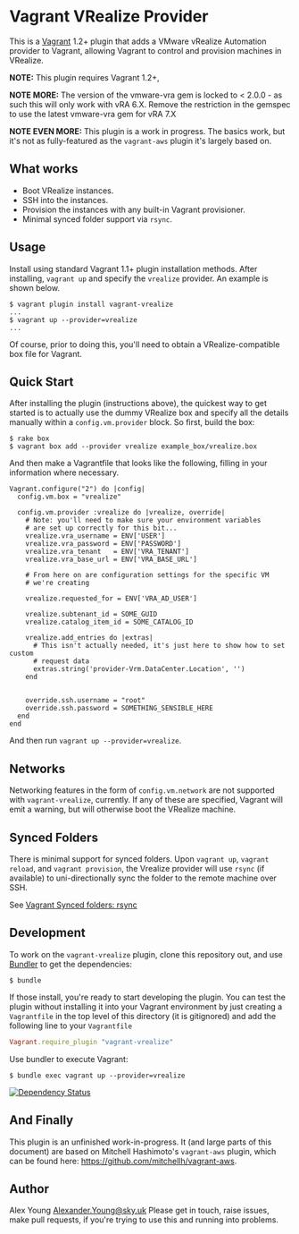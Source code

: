 # Vagrant VRealize Provider

This is a [Vagrant](http://www.vagrantup.com) 1.2+ plugin that adds a VMware vRealize Automation 
provider to Vagrant, allowing Vagrant to control and provision machines in
VRealize.

**NOTE:** This plugin requires Vagrant 1.2+,

**NOTE MORE:**
The version of the vmware-vra gem is locked to < 2.0.0 - as such this will only work with vRA 6.X.
Remove the restriction in the gemspec to use the latest vmware-vra gem for vRA 7.X

**NOTE EVEN MORE:** This plugin is a work in progress.  The basics work, but it's
not as fully-featured as the `vagrant-aws` plugin it's largely based on.

## What works

* Boot VRealize instances.
* SSH into the instances.
* Provision the instances with any built-in Vagrant provisioner.
* Minimal synced folder support via `rsync`.

## Usage

Install using standard Vagrant 1.1+ plugin installation methods. After
installing, `vagrant up` and specify the `vrealize` provider. An
example is shown below.

```
$ vagrant plugin install vagrant-vrealize
...
$ vagrant up --provider=vrealize
...
```

Of course, prior to doing this, you'll need to obtain a
VRealize-compatible box file for Vagrant.

## Quick Start

After installing the plugin (instructions above), the quickest way to get
started is to actually use the dummy VRealize box and specify all the details
manually within a `config.vm.provider` block. So first, build the box:

```
$ rake box
$ vagrant box add --provider vrealize example_box/vrealize.box
```

And then make a Vagrantfile that looks like the following, filling in
your information where necessary.

```
Vagrant.configure("2") do |config|
  config.vm.box = "vrealize"

  config.vm.provider :vrealize do |vrealize, override|
    # Note: you'll need to make sure your environment variables
    # are set up correctly for this bit...
    vrealize.vra_username = ENV['USER']
    vrealize.vra_password = ENV['PASSWORD']
    vrealize.vra_tenant   = ENV['VRA_TENANT']
    vrealize.vra_base_url = ENV['VRA_BASE_URL']

    # From here on are configuration settings for the specific VM
    # we're creating

    vrealize.requested_for = ENV['VRA_AD_USER']

    vrealize.subtenant_id = SOME_GUID
    vrealize.catalog_item_id = SOME_CATALOG_ID

    vrealize.add_entries do |extras|
      # This isn't actually needed, it's just here to show how to set custom
      # request data
      extras.string('provider-Vrm.DataCenter.Location', '')
    end


    override.ssh.username = "root"
    override.ssh.password = SOMETHING_SENSIBLE_HERE
  end
end
```

And then run `vagrant up --provider=vrealize`.

## Networks

Networking features in the form of `config.vm.network` are not
supported with `vagrant-vrealize`, currently. If any of these are
specified, Vagrant will emit a warning, but will otherwise boot
the VRealize machine.

## Synced Folders

There is minimal support for synced folders. Upon `vagrant up`,
`vagrant reload`, and `vagrant provision`, the Vrealize provider will
use `rsync` (if available) to uni-directionally sync the folder to the
remote machine over SSH.

See [Vagrant Synced folders: rsync](https://docs.vagrantup.com/v2/synced-folders/rsync.html)


## Development

To work on the `vagrant-vrealize` plugin, clone this repository out, and use
[Bundler](http://gembundler.com) to get the dependencies:

```
$ bundle
```

If those install, you're ready to start developing the plugin. You can test
the plugin without installing it into your Vagrant environment by just
creating a `Vagrantfile` in the top level of this directory (it is gitignored)
and add the following line to your `Vagrantfile`

```ruby
Vagrant.require_plugin "vagrant-vrealize"
```
Use bundler to execute Vagrant:
```
$ bundle exec vagrant up --provider=vrealize
```

[![Dependency Status](https://dependencyci.com/github/sky-uk/vagrant-vrealize/badge)](https://dependencyci.com/github/sky-uk/vagrant-vrealize)

## And Finally

This plugin is an unfinished work-in-progress. It (and large parts of
this document) are based on Mitchell Hashimoto's `vagrant-aws` plugin,
which can be found here: https://github.com/mitchellh/vagrant-aws.

## Author

Alex Young <Alexander.Young@sky.uk>
Please get in touch, raise issues, make pull requests, if you're trying to use this and running into problems.
